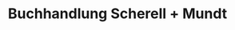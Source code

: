 ---
title: "Buchhandlung Scherell + Mundt"
url: /mainz/buchhandlung-scherell-mundt/
shop: Bücher
---